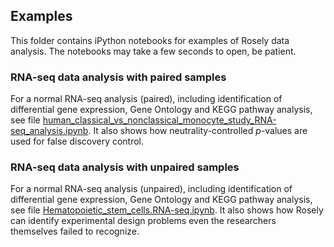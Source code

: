 ## Examples

This folder contains iPython notebooks for examples of Rosely data analysis. The notebooks may take a few seconds to open, be patient.

### RNA-seq data analysis with paired samples
For a normal RNA-seq analysis (paired), including identification of differential gene expression, Gene Ontology and KEGG pathway analysis, see file [human_classical_vs_nonclassical_monocyte_study_RNA-seq_analysis.ipynb](https://github.com/yjiangnan/rosely/blob/master/examples/human_classical_vs_nonclassical_monocyte_study_RNA-seq_analysis.ipynb). It also shows how neutrality-controlled *p*-values are used for false discovery control. 

### RNA-seq data analysis with unpaired samples
For a normal RNA-seq analysis (unpaired), including identification of differential gene expression, Gene Ontology and KEGG pathway analysis, see file [Hematopoietic_stem_cells.RNA-seq.ipynb](https://github.com/yjiangnan/rosely/blob/master/examples/Hematopoietic_stem_cells.RNA-seq.ipynb). It also shows how Rosely can identify experimental design problems even the researchers themselves failed to recognize. 
